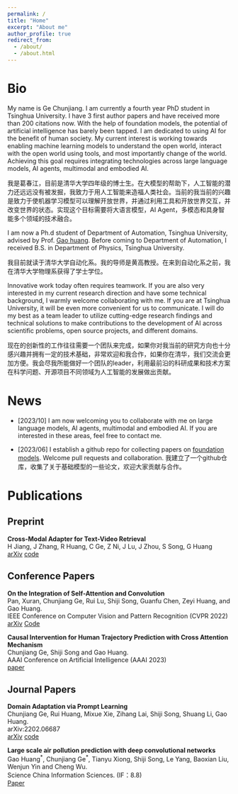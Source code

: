 ```yaml
---
permalink: /
title: "Home"
excerpt: "About me"
author_profile: true
redirect_from: 
  - /about/
  - /about.html
---
```


# Bio

My name is Ge Chunjiang. I am currently a fourth year PhD student in Tsinghua University. I have 3 first author papers and have received more than 200 citations now. With the help of foundation models, the potential of artificial intelligence has barely been tapped. I am dedicated to using AI for the benefit of human society. My current interest is working towards enabling machine learning models to understand the open world, interact with the open world using tools, and most importantly change of the world. Achieving this goal requires integrating technologies across large language models, AI agents, multimodal and embodied AI.

我是葛春江，目前是清华大学四年级的博士生。在大模型的帮助下，人工智能的潜力还远远没有被发掘，我致力于用人工智能来造福人类社会。当前的我当前的兴趣是致力于使机器学习模型可以理解开放世界，并通过利用工具和开放世界交互，并改变世界的状态。实现这个目标需要将大语言模型，AI Agent，多模态和具身智能多个领域的技术融合。

I am now a Ph.d student of Department of Automation, Tsinghua University, advised by Prof. [Gao huang](http://www.gaohuang.net/). Before coming to Department of Automation, I received B.S. in Department of Physics, Tsinghua University.

我目前就读于清华大学自动化系。我的导师是黄高教授。在来到自动化系之前，我在清华大学物理系获得了学士学位。

Innovative work today often requires teamwork. If you are also very interested in my current research direction and have some technical background, I warmly welcome collaborating with me. If you are at Tsinghua University, it will be even more convenient for us to communicate. I will do my best as a team leader to utilize cutting-edge research findings and technical solutions to make contributions to the development of AI across scientific problems, open source projects, and different domains.

现在的创新性的工作往往需要一个团队来完成，如果你对我当前的研究方向也十分感兴趣并拥有一定的技术基础，非常欢迎和我合作，如果你在清华，我们交流会更加方便。我会尽我所能做好一个团队的leader，利用最前沿的科研成果和技术方案在科学问题、开源项目不同领域为人工智能的发展做出贡献。

# News

- [2023/10] I am now welcoming you to collaborate with me on large language models, AI agents, multimodal and embodied AI. If you are interested in these areas, feel free to contact me.
<!-- - [2023/08] I become a contributor of project [OpenRLHF](https://github.com/OpenLLMAI/OpenRLHF/tree/main).  -->
- [2023/06] I establish a github repo for collecting papers on [foundation models](https://github.com/John-Ge/awesome-foundation-models). Welcome pull requests and collaboration. 我建立了一个github仓库，收集了关于基础模型的一些论文，欢迎大家贡献与合作。

# Publications

## Preprint

**Cross-Modal Adapter for Text-Video Retrieval**\
H Jiang, J Zhang, R Huang, C Ge, Z Ni, J Lu, J Zhou, S Song, G Huang \
[arXiv](https://arXiv.org/abs/2211.09623) [code](https://github.com/LeapLabTHU/Cross-Modal-Adapter)

## Conference Papers

**On the Integration of Self-Attention and Convolution**\
Pan, Xuran, Chunjiang Ge, Rui Lu, Shiji Song, Guanfu Chen, Zeyi Huang, and Gao Huang.  \
IEEE Conference on Computer Vision and Pattern Recognition (CVPR 2022)\
[arXiv](https://arxiv.org/abs/2111.14556) [Code](https://github.com/leaplabthu/acmix)

**Causal Intervention for Human Trajectory Prediction with Cross Attention Mechanism**\
Chunjiang Ge, Shiji Song and Gao Huang.  \
AAAI Conference on Artificial Intelligence (AAAI 2023)\
[paper](https://ojs.aaai.org/index.php/AAAI/article/view/25142)

## Journal Papers

**Domain Adaptation via Prompt Learning**\
Chunjiang Ge, Rui Huang, Mixue Xie, Zihang Lai, Shiji Song, Shuang Li, Gao Huang.  \
arXiv:2202.06687 \
[arXiv](https://arxiv.org/abs/2202.06687) [code](https://github.com/LeapLabTHU/DAPrompt)

**Large scale air pollution prediction with deep convolutional networks**\
Gao Huang$^\ast$, Chunjiang Ge$^\ast$, Tianyu Xiong, Shiji Song, Le Yang, Baoxian Liu, Wenjun Yin and Cheng Wu.  \
Science China Information Sciences. (IF：8.8) \
[Paper](https://link.springer.com/article/10.1007/s11432-020-2951-1)